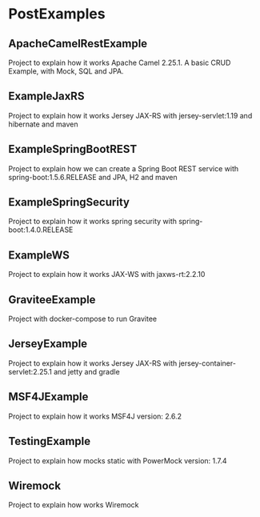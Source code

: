 # PostExamples

## ApacheCamelRestExample

Project to explain how it works Apache Camel 2.25.1. A basic CRUD Example, with Mock, SQL and JPA. 

## ExampleJaxRS

Project to explain how it works Jersey JAX-RS with jersey-servlet:1.19 and hibernate and maven

## ExampleSpringBootREST

Project to explain how we can create a Spring Boot REST service with spring-boot:1.5.6.RELEASE and JPA, H2 and maven

## ExampleSpringSecurity

Project to explain how it works spring security with spring-boot:1.4.0.RELEASE

## ExampleWS

Project to explain how it works JAX-WS with jaxws-rt:2.2.10

## GraviteeExample

Project with docker-compose to run Gravitee 

## JerseyExample

Project to explain how it works Jersey JAX-RS with jersey-container-servlet:2.25.1 and jetty and gradle

## MSF4JExample

Project to explain how it works MSF4J version: 2.6.2 

## TestingExample

Project to explain how mocks static with PowerMock version: 1.7.4

## Wiremock

Project to explain how works Wiremock